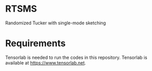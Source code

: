 # RTSMS
Randomized Tucker with single-mode sketching

Requirements
=============================

Tensorlab is needed to run the codes in this repository. Tensorlab is available at https://www.tensorlab.net. 
